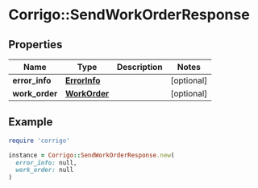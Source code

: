 # Corrigo::SendWorkOrderResponse

## Properties

| Name | Type | Description | Notes |
| ---- | ---- | ----------- | ----- |
| **error_info** | [**ErrorInfo**](ErrorInfo.md) |  | [optional] |
| **work_order** | [**WorkOrder**](WorkOrder.md) |  | [optional] |

## Example

```ruby
require 'corrigo'

instance = Corrigo::SendWorkOrderResponse.new(
  error_info: null,
  work_order: null
)
```


